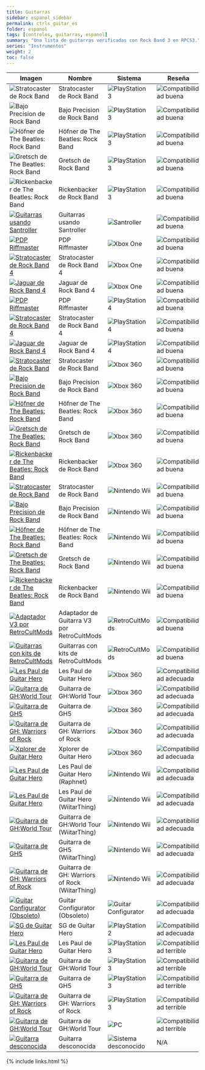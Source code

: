 ```yaml
---
title: Guitarras
sidebar: espanol_sidebar
permalink: ctrls_guitar_es
folder: espanol
tags: [controles, guitarras, espanol]
summary: "Una lista de guitarras verificadas con Rock Band 3 en RPCS3."
series: "Instrumentos"
weight: 2
toc: false
---
```


| Imagen | Nombre | Sistema | Reseña | Configuración |
|--------|--------|---------|--------|---------------|
|![Stratocaster de Rock Band](https://carlmylo.github.io/rb3-pc/images/instruments/list/gtrrb2.png) | Stratocaster de Rock Band | ![PlayStation 3](https://carlmylo.github.io/rb3-pc/images/instruments/plat/ps3.png) | ![Compatibilidad buena](https://carlmylo.github.io/rb3-pc/images/instruments/compat/great.png) | ¡Conecta y juega! |
|![Bajo Precision de Rock Band](https://carlmylo.github.io/rb3-pc/images/instruments/list/gtrpbass.png) | Bajo Precision de Rock Band | ![PlayStation 3](https://carlmylo.github.io/rb3-pc/images/instruments/plat/ps3.png) | ![Compatibilidad buena](https://carlmylo.github.io/rb3-pc/images/instruments/compat/great.png) | ¡Conecta y juega! |
|![Höfner de The Beatles: Rock Band](https://carlmylo.github.io/rb3-pc/images/instruments/list/gtrhof.png) | Höfner de The Beatles: Rock Band | ![PlayStation 3](https://carlmylo.github.io/rb3-pc/images/instruments/plat/ps3.png) | ![Compatibilidad buena](https://carlmylo.github.io/rb3-pc/images/instruments/compat/great.png) | ¡Conecta y juega! |
|![Gretsch de The Beatles: Rock Band](https://carlmylo.github.io/rb3-pc/images/instruments/list/gtrgret.png) | Gretsch de Rock Band | ![PlayStation 3](https://carlmylo.github.io/rb3-pc/images/instruments/plat/ps3.png) | ![Compatibilidad buena](https://carlmylo.github.io/rb3-pc/images/instruments/compat/great.png) | ¡Conecta y juega! |
|![Rickenbacker de The Beatles: Rock Band](https://carlmylo.github.io/rb3-pc/images/instruments/list/gtrrick.png) | Rickenbacker de Rock Band | ![PlayStation 3](https://carlmylo.github.io/rb3-pc/images/instruments/plat/ps3.png) | ![Compatibilidad buena](https://carlmylo.github.io/rb3-pc/images/instruments/compat/great.png) | ¡Conecta y juega! |
|[![Guitarras usando Santroller](https://carlmylo.github.io/rb3-pc/images/instruments/list/gtrsan.png)](https://carlmylo.github.io/rb3-pc/ctrls_mod_santgtr_es "Guitarras usando Santroller") | Guitarras usando Santroller | ![Santroller](https://carlmylo.github.io/rb3-pc/images/instruments/plat/santroller.png) | ![Compatibilidad buena](https://carlmylo.github.io/rb3-pc/images/instruments/compat/great.png) |[[VER MAS]](https://carlmylo.github.io/rb3-pc/ctrls_mod_santgtr_es) |
|[![PDP Riffmaster](https://carlmylo.github.io/rb3-pc/images/instruments/list/gtrriff.png)](https://carlmylo.github.io/rb3-pc/ctrls_rb4gtr_xbox_es "PDP Riffmaster") | PDP Riffmaster | ![Xbox One](https://carlmylo.github.io/rb3-pc/images/instruments/plat/xbx.png) | ![Compatibilidad buena](https://carlmylo.github.io/rb3-pc/images/instruments/compat/great.png) |[[VER MAS]](https://carlmylo.github.io/rb3-pc/ctrls_rb4gtr_xbox_es) |
|[![Stratocaster de Rock Band 4](https://carlmylo.github.io/rb3-pc/images/instruments/list/gtrrb4.png)](https://carlmylo.github.io/rb3-pc/ctrls_rb4gtr_xbox_es "Stratocaster de Rock Band") | Stratocaster de Rock Band 4 | ![Xbox One](https://carlmylo.github.io/rb3-pc/images/instruments/plat/xbx.png) | ![Compatibilidad buena](https://carlmylo.github.io/rb3-pc/images/instruments/compat/great.png) |[[VER MAS]](https://carlmylo.github.io/rb3-pc/ctrls_rb4gtr_xbox_es) |
|[![Jaguar de Rock Band 4](https://carlmylo.github.io/rb3-pc/images/instruments/list/gtrjag.png)](https://carlmylo.github.io/rb3-pc/ctrls_rb4gtr_xbox_es "Jaguar de Rock Band") | Jaguar de Rock Band 4 | ![Xbox One](https://carlmylo.github.io/rb3-pc/images/instruments/plat/xbx.png) | ![Compatibilidad buena](https://carlmylo.github.io/rb3-pc/images/instruments/compat/great.png) |[[VER MAS]](https://carlmylo.github.io/rb3-pc/ctrls_rb4gtr_xbox_es) |
|[![PDP Riffmaster](https://carlmylo.github.io/rb3-pc/images/instruments/list/gtrriff.png)](https://carlmylo.github.io/rb3-pc/ctrls_rb4gtr_ps4_es "PDP Riffmaster") | PDP Riffmaster | ![PlayStation 4](https://carlmylo.github.io/rb3-pc/images/instruments/plat/ps4.png) | ![Compatibilidad buena](https://carlmylo.github.io/rb3-pc/images/instruments/compat/great.png) |[[VER MAS]](https://carlmylo.github.io/rb3-pc/ctrls_rb4gtr_ps4_es) |
|[![Stratocaster de Rock Band 4](https://carlmylo.github.io/rb3-pc/images/instruments/list/gtrrb4.png)](https://carlmylo.github.io/rb3-pc/ctrls_rb4gtr_ps4_es "Stratocaster de Rock Band") | Stratocaster de Rock Band 4 | ![PlayStation 4](https://carlmylo.github.io/rb3-pc/images/instruments/plat/ps4.png) | ![Compatibilidad buena](https://carlmylo.github.io/rb3-pc/images/instruments/compat/great.png) |[[VER MAS]](https://carlmylo.github.io/rb3-pc/ctrls_rb4gtr_ps4_es) |
|[![Jaguar de Rock Band 4](https://carlmylo.github.io/rb3-pc/images/instruments/list/gtrjag.png)](https://carlmylo.github.io/rb3-pc/ctrls_rb4gtr_ps4_es "Jaguar de Rock Band") | Jaguar de Rock Band 4 | ![PlayStation 4](https://carlmylo.github.io/rb3-pc/images/instruments/plat/ps4.png) | ![Compatibilidad buena](https://carlmylo.github.io/rb3-pc/images/instruments/compat/great.png) |[[VER MAS]](https://carlmylo.github.io/rb3-pc/ctrls_rb4gtr_ps4_es) |
|[![Stratocaster de Rock Band](https://carlmylo.github.io/rb3-pc/images/instruments/list/gtrrb2.png)](https://carlmylo.github.io/rb3-pc/ctrls_rbgtr_360_es "Guitarras de Rock Band para Xbox 360") | Stratocaster de Rock Band | ![Xbox 360](https://carlmylo.github.io/rb3-pc/images/instruments/plat/360.png) | ![Compatibilidad buena](https://carlmylo.github.io/rb3-pc/images/instruments/compat/great.png) |[[VER MAS]](https://carlmylo.github.io/rb3-pc/ctrls_rbgtr_360_es) |
|[![Bajo Precision de Rock Band](https://carlmylo.github.io/rb3-pc/images/instruments/list/gtrpbass.png)](https://carlmylo.github.io/rb3-pc/ctrls_rbgtr_360_es "Guitarras de Rock Band para Xbox 360") | Bajo Precision de Rock Band | ![Xbox 360](https://carlmylo.github.io/rb3-pc/images/instruments/plat/360.png) | ![Compatibilidad buena](https://carlmylo.github.io/rb3-pc/images/instruments/compat/great.png) |[[VER MAS]](https://carlmylo.github.io/rb3-pc/ctrls_rbgtr_360_es) |
|[![Höfner de The Beatles: Rock Band](https://carlmylo.github.io/rb3-pc/images/instruments/list/gtrhof.png)](https://carlmylo.github.io/rb3-pc/ctrls_rbgtr_360_es "Guitarras de Rock Band para Xbox 360") | Höfner de The Beatles: Rock Band | ![Xbox 360](https://carlmylo.github.io/rb3-pc/images/instruments/plat/360.png) | ![Compatibilidad buena](https://carlmylo.github.io/rb3-pc/images/instruments/compat/great.png) |[[VER MAS]](https://carlmylo.github.io/rb3-pc/ctrls_rbgtr_360_es) |
|[![Gretsch de The Beatles: Rock Band](https://carlmylo.github.io/rb3-pc/images/instruments/list/gtrgret.png)](https://carlmylo.github.io/rb3-pc/ctrls_rbgtr_360_es "Guitarras de Rock Band para Xbox 360") | Gretsch de Rock Band | ![Xbox 360](https://carlmylo.github.io/rb3-pc/images/instruments/plat/360.png) | ![Compatibilidad buena](https://carlmylo.github.io/rb3-pc/images/instruments/compat/great.png) |[[VER MAS]](https://carlmylo.github.io/rb3-pc/ctrls_rbgtr_360_es) |
|[![Rickenbacker de The Beatles: Rock Band](https://carlmylo.github.io/rb3-pc/images/instruments/list/gtrrick.png)](https://carlmylo.github.io/rb3-pc/ctrls_rbgtr_360_es "Guitarras de Rock Band para Xbox 360") | Rickenbacker de Rock Band | ![Xbox 360](https://carlmylo.github.io/rb3-pc/images/instruments/plat/360.png) | ![Compatibilidad buena](https://carlmylo.github.io/rb3-pc/images/instruments/compat/great.png) |[[VER MAS]](https://carlmylo.github.io/rb3-pc/ctrls_rbgtr_360_es) |
|[![Stratocaster de Rock Band](https://carlmylo.github.io/rb3-pc/images/instruments/list/gtrrb2.png)](https://carlmylo.github.io/rb3-pc/ctrls_rbgtr_wii_es "Guitarras de Rock Band para Nintendo Wii") | Stratocaster de Rock Band | ![Nintendo Wii](https://carlmylo.github.io/rb3-pc/images/instruments/plat/wii.png) | ![Compatibilidad buena](https://carlmylo.github.io/rb3-pc/images/instruments/compat/great.png) |[[VER MAS]](https://carlmylo.github.io/rb3-pc/ctrls_rbgtr_wii_es) |
|[![Bajo Precision de Rock Band](https://carlmylo.github.io/rb3-pc/images/instruments/list/gtrpbass.png)](https://carlmylo.github.io/rb3-pc/ctrls_rbgtr_wii_es "Guitarras de Rock Band para Nintendo Wii") | Bajo Precision de Rock Band | ![Nintendo Wii](https://carlmylo.github.io/rb3-pc/images/instruments/plat/wii.png) | ![Compatibilidad buena](https://carlmylo.github.io/rb3-pc/images/instruments/compat/great.png) |[[VER MAS]](https://carlmylo.github.io/rb3-pc/ctrls_rbgtr_wii_es) |
|[![Höfner de The Beatles: Rock Band](https://carlmylo.github.io/rb3-pc/images/instruments/list/gtrhof.png)](https://carlmylo.github.io/rb3-pc/ctrls_rbgtr_wii_es "Guitarras de Rock Band para Nintendo Wii") | Höfner de The Beatles: Rock Band | ![Nintendo Wii](https://carlmylo.github.io/rb3-pc/images/instruments/plat/wii.png) | ![Compatibilidad buena](https://carlmylo.github.io/rb3-pc/images/instruments/compat/great.png) |[[VER MAS]](https://carlmylo.github.io/rb3-pc/ctrls_rbgtr_wii_es) |
|[![Gretsch de The Beatles: Rock Band](https://carlmylo.github.io/rb3-pc/images/instruments/list/gtrgret.png)](https://carlmylo.github.io/rb3-pc/ctrls_rbgtr_wii_es "Guitarras de Rock Band para Nintendo Wii") | Gretsch de Rock Band | ![Nintendo Wii](https://carlmylo.github.io/rb3-pc/images/instruments/plat/wii.png) | ![Compatibilidad buena](https://carlmylo.github.io/rb3-pc/images/instruments/compat/great.png) |[[VER MAS]](https://carlmylo.github.io/rb3-pc/ctrls_rbgtr_wii_es) |
|[![Rickenbacker de The Beatles: Rock Band](https://carlmylo.github.io/rb3-pc/images/instruments/list/gtrrick.png)](https://carlmylo.github.io/rb3-pc/ctrls_rbgtr_wii_es "Guitarras de Rock Band para Nintendo Wii") | Rickenbacker de Rock Band | ![Nintendo Wii](https://carlmylo.github.io/rb3-pc/images/instruments/plat/wii.png) | ![Compatibilidad buena](https://carlmylo.github.io/rb3-pc/images/instruments/compat/great.png) |[[VER MAS]](https://carlmylo.github.io/rb3-pc/ctrls_rbgtr_wii_es) |
|[![Adaptador V3 por RetroCultMods](https://carlmylo.github.io/rb3-pc/images/instruments/list/gtradapt.png)](https://carlmylo.github.io/rb3-pc/ctrls_mod_rcmv3_es "Adaptador de Guitarra V3 por RetroCultMods") | Adaptador de Guitarra V3 por RetroCultMods | ![RetroCultMods](https://carlmylo.github.io/rb3-pc/images/instruments/plat/rcm.png) | ![Compatibilidad buena](https://carlmylo.github.io/rb3-pc/images/instruments/compat/great.png) |[[VER MAS]](https://carlmylo.github.io/rb3-pc/ctrls_mod_rcmv3_es) |
|[![Guitarras con kits de RetroCultMods](https://carlmylo.github.io/rb3-pc/images/instruments/list/gtrslk.png)](https://carlmylo.github.io/rb3-pc/ctrls_mod_rcmgtr_es "Guitarras con kits de RetroCultMods") | Guitarras con kits de RetroCultMods | ![RetroCultMods](https://carlmylo.github.io/rb3-pc/images/instruments/plat/rcm.png) | ![Compatibilidad buena](https://carlmylo.github.io/rb3-pc/images/instruments/compat/great.png) |[[VER MAS]](https://carlmylo.github.io/rb3-pc/ctrls_mod_rcmgtr_es) |
|[![Les Paul de Guitar Hero](https://carlmylo.github.io/rb3-pc/images/instruments/list/gtrlp.png)](https://carlmylo.github.io/rb3-pc/ctrls_ghgtr_360_es "Les Paul de Guitar Hero") | Les Paul de Guitar Hero | ![Xbox 360](https://carlmylo.github.io/rb3-pc/images/instruments/plat/360.png) | ![Compatibilidad adecuada](https://carlmylo.github.io/rb3-pc/images/instruments/compat/okay.png) |[[VER MAS]](https://carlmylo.github.io/rb3-pc/ctrls_ghgtr_360_es) |
|[![Guitarra de GH:World Tour](https://carlmylo.github.io/rb3-pc/images/instruments/list/gtrwt.png)](https://carlmylo.github.io/rb3-pc/ctrls_ghgtr_360_es "Genericaster de Guitar Hero") | Guitarra de GH:World Tour | ![Xbox 360](https://carlmylo.github.io/rb3-pc/images/instruments/plat/360.png) | ![Compatibilidad adecuada](https://carlmylo.github.io/rb3-pc/images/instruments/compat/okay.png) |[[VER MAS]](https://carlmylo.github.io/rb3-pc/ctrls_ghgtr_360_es) |
|[![Guitarra de GH5](https://carlmylo.github.io/rb3-pc/images/instruments/list/gtrgh5.png)](https://carlmylo.github.io/rb3-pc/ctrls_ghgtr_360_es "Genericaster de Guitar Hero") | Guitarra de GH5 | ![Xbox 360](https://carlmylo.github.io/rb3-pc/images/instruments/plat/360.png) | ![Compatibilidad adecuada](https://carlmylo.github.io/rb3-pc/images/instruments/compat/okay.png) |[[VER MAS]](https://carlmylo.github.io/rb3-pc/ctrls_ghgtr_360_es) |
|[![Guitarra de GH: Warriors of Rock](https://carlmylo.github.io/rb3-pc/images/instruments/list/gtrwor.png)](https://carlmylo.github.io/rb3-pc/ctrls_ghgtr_360_es "Genericaster de Guitar Hero") | Guitarra de GH: Warriors of Rock | ![Xbox 360](https://carlmylo.github.io/rb3-pc/images/instruments/plat/360.png) | ![Compatibilidad adecuada](https://carlmylo.github.io/rb3-pc/images/instruments/compat/okay.png) |[[VER MAS]](https://carlmylo.github.io/rb3-pc/ctrls_ghgtr_360_es) |
|[![Xplorer de Guitar Hero](https://carlmylo.github.io/rb3-pc/images/instruments/list/gtrxpl.png)](https://carlmylo.github.io/rb3-pc/ctrls_ghxpgtr_360 "Xplorer de Guitar Hero") | Xplorer de Guitar Hero | ![Xbox 360](https://carlmylo.github.io/rb3-pc/images/instruments/plat/360.png) | ![Compatibilidad adecuada](https://carlmylo.github.io/rb3-pc/images/instruments/compat/okay.png) |[[VER MAS]](https://carlmylo.github.io/rb3-pc/ctrls_ghxpgtr_360) |
|[![Les Paul de Guitar Hero](https://carlmylo.github.io/rb3-pc/images/instruments/list/gtrlpwii.png)](https://carlmylo.github.io/rb3-pc/ctrls_ghraphgtr_wii "Les Paul de Guitar Hero") | Les Paul de Guitar Hero (Raphnet) | ![Nintendo Wii](https://carlmylo.github.io/rb3-pc/images/instruments/plat/wii.png) | ![Compatibilidad adecuada](https://carlmylo.github.io/rb3-pc/images/instruments/compat/okay.png) |[[VER MAS]](https://carlmylo.github.io/rb3-pc/ctrls_ghraphgtr_wii_es) |
|[![Les Paul de Guitar Hero](https://carlmylo.github.io/rb3-pc/images/instruments/list/gtrlpwii.png)](https://carlmylo.github.io/rb3-pc/ctrls_ghwtgtr_wii_es "Les Paul de Guitar Hero") | Les Paul de Guitar Hero (WiitarThing) | ![Nintendo Wii](https://carlmylo.github.io/rb3-pc/images/instruments/plat/wii.png) | ![Compatibilidad adecuada](https://carlmylo.github.io/rb3-pc/images/instruments/compat/okay.png) |[[VER MAS]](https://carlmylo.github.io/rb3-pc/ctrls_ghwtgtr_wii_es) |
|[![Guitarra de GH:World Tour](https://carlmylo.github.io/rb3-pc/images/instruments/list/gtrwtwii.png)](https://carlmylo.github.io/rb3-pc/ctrls_ghwtgtr_wii_es "Genericaster de Guitar Hero") | Guitarra de GH:World Tour (WiitarThing) | ![Nintendo Wii](https://carlmylo.github.io/rb3-pc/images/instruments/plat/wii.png) | ![Compatibilidad adecuada](https://carlmylo.github.io/rb3-pc/images/instruments/compat/okay.png) |[[VER MAS]](https://carlmylo.github.io/rb3-pc/ctrls_ghwtgtr_wii_es) |
|[![Guitarra de GH5](https://carlmylo.github.io/rb3-pc/images/instruments/list/gtrgh5wii.png)](https://carlmylo.github.io/rb3-pc/ctrls_ghwtgtr_wii_es "Genericaster de Guitar Hero") | Guitarra de GH5 (WiitarThing) | ![Nintendo Wii](https://carlmylo.github.io/rb3-pc/images/instruments/plat/wii.png) | ![Compatibilidad adecuada](https://carlmylo.github.io/rb3-pc/images/instruments/compat/okay.png) |[[VER MAS]](https://carlmylo.github.io/rb3-pc/ctrls_ghwtgtr_wii_es) |
|[![Guitarra de GH: Warriors of Rock](https://carlmylo.github.io/rb3-pc/images/instruments/list/gtrworwii.png)](https://carlmylo.github.io/rb3-pc/ctrls_ghwtgtr_wii_es "Genericaster de Guitar Hero") | Guitarra de GH: Warriors of Rock (WiitarThing) | ![Nintendo Wii](https://carlmylo.github.io/rb3-pc/images/instruments/plat/wii.png) | ![Compatibilidad adecuada](https://carlmylo.github.io/rb3-pc/images/instruments/compat/okay.png) |[[VER MAS]](https://carlmylo.github.io/rb3-pc/ctrls_ghwtgtr_wii_es) |
|[![Guitar Configurator (Obsoleto)](https://carlmylo.github.io/rb3-pc/images/instruments/list/gtrgc.png)](https://carlmylo.github.io/rb3-pc/ctrls_mod_gtrcfg_es "Guitar Configurator (Obsoleto)") | Guitar Configurator (Obsoleto) | ![Guitar Configurator](https://carlmylo.github.io/rb3-pc/images/instruments/plat/lgc.png) | ![Compatibilidad adecuada](https://carlmylo.github.io/rb3-pc/images/instruments/compat/okay.png) |[[VER MAS]](https://carlmylo.github.io/rb3-pc/ctrls_mod_gtrcfg_es) |
|[![SG de Guitar Hero](https://carlmylo.github.io/rb3-pc/images/instruments/list/gtrsg.png)](https://carlmylo.github.io/rb3-pc/ctrls_ghsggtr_ps2_es "SG de Guitar Hero") | SG de Guitar Hero | ![PlayStation 2](https://carlmylo.github.io/rb3-pc/images/instruments/plat/ps2.png) | ![Compatibilidad adecuada](https://carlmylo.github.io/rb3-pc/images/instruments/compat/okay.png) |[[VER MAS]](https://carlmylo.github.io/rb3-pc/ctrls_ghsggtr_ps2_es) |
|[![Les Paul de Guitar Hero](https://carlmylo.github.io/rb3-pc/images/instruments/list/gtrlp.png)](https://carlmylo.github.io/rb3-pc/ctrls_ghgtr_ps3_es "Les Paul de Guitar Hero") | Les Paul de Guitar Hero | ![PlayStation 3](https://carlmylo.github.io/rb3-pc/images/instruments/plat/ps3.png) | ![Compatibilidad terrible](https://carlmylo.github.io/rb3-pc/images/instruments/compat/bad.png) |[[VER MAS]](https://carlmylo.github.io/rb3-pc/ctrls_ghgtr_ps3_es) |
|[![Guitarra de GH:World Tour](https://carlmylo.github.io/rb3-pc/images/instruments/list/gtrwt.png)](https://carlmylo.github.io/rb3-pc/ctrls_ghgtr_ps3_es "Genericaster de Guitar Hero") | Guitarra de GH:World Tour | ![PlayStation 3](https://carlmylo.github.io/rb3-pc/images/instruments/plat/ps3.png) | ![Compatibilidad terrible](https://carlmylo.github.io/rb3-pc/images/instruments/compat/bad.png) |[[VER MAS]](https://carlmylo.github.io/rb3-pc/ctrls_ghgtr_ps3_es) |
|[![Guitarra de GH5](https://carlmylo.github.io/rb3-pc/images/instruments/list/gtrgh5.png)](https://carlmylo.github.io/rb3-pc/ctrls_ghgtr_ps3_es "Genericaster de Guitar Hero") | Guitarra de GH5 | ![PlayStation 3](https://carlmylo.github.io/rb3-pc/images/instruments/plat/ps3.png) | ![Compatibilidad terrible](https://carlmylo.github.io/rb3-pc/images/instruments/compat/bad.png) |[[VER MAS]](https://carlmylo.github.io/rb3-pc/ctrls_ghgtr_ps3_es) |
|[![Guitarra de GH: Warriors of Rock](https://carlmylo.github.io/rb3-pc/images/instruments/list/gtrwor.png)](https://carlmylo.github.io/rb3-pc/ctrls_ghgtr_ps3_es "Genericaster de Guitar Hero") | Guitarra de GH: Warriors of Rock | ![PlayStation 3](https://carlmylo.github.io/rb3-pc/images/instruments/plat/ps3.png) | ![Compatibilidad terrible](https://carlmylo.github.io/rb3-pc/images/instruments/compat/bad.png) |[[VER MAS]](https://carlmylo.github.io/rb3-pc/ctrls_ghgtr_ps3_es) |
|[![Guitarra de GH:World Tour](https://carlmylo.github.io/rb3-pc/images/instruments/list/gtrwt.png)](https://carlmylo.github.io/rb3-pc/ctrls_ghwtgtr_pc_es "Genericaster de Guitar Hero") | Guitarra de GH:World Tour | ![PC](https://carlmylo.github.io/rb3-pc/images/instruments/plat/pc.png) | ![Compatibilidad terrible](https://carlmylo.github.io/rb3-pc/images/instruments/compat/bad.png) |[[VER MAS]](https://carlmylo.github.io/rb3-pc/ctrls_ghwtgtr_pc_es) |
|[![Guitarra desconocida](https://carlmylo.github.io/rb3-pc/images/instruments/list/gtrmyst.png)](https://carlmylo.github.io/rb3-pc/ctrls_gtr_gen_es "Guitarra desconocida") | Guitarra desconocida | ![Sistema desconocido](https://carlmylo.github.io/rb3-pc/images/instruments/plat/myst.png) | N/A |[[VER MAS]](https://carlmylo.github.io/rb3-pc/ctrls_gtr_gen_es) |

{% include links.html %}